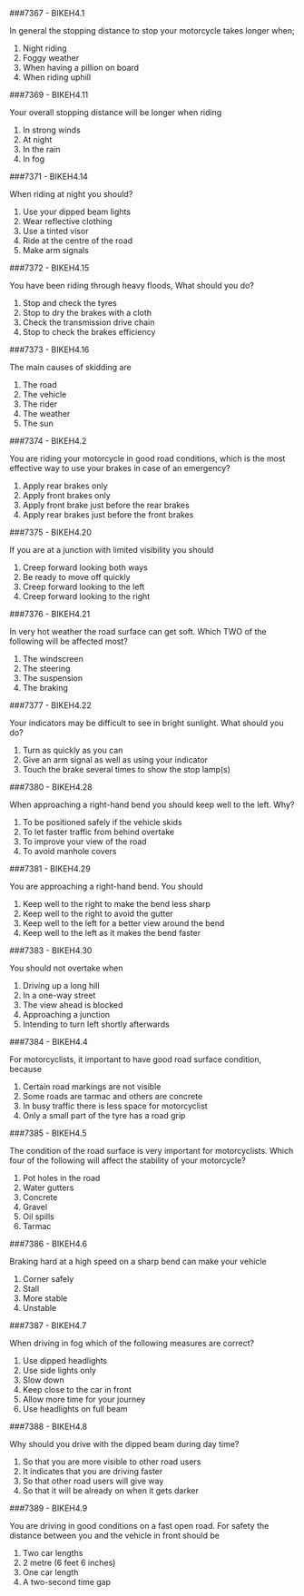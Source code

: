 ###7367 - BIKEH4.1

In general the stopping distance to stop your motorcycle takes longer when;

1.  Night riding 
2.  Foggy weather 
3.  When having a pillion on board 
4.  When riding uphill 


###7369 - BIKEH4.11

Your overall stopping distance will be longer when riding

1.  In strong winds 
2.  At night 
3.  In the rain 
4.  In fog 


###7371 - BIKEH4.14

When riding at night you should?

1.  Use your dipped beam lights 
2.  Wear reflective clothing 
3.  Use a tinted visor 
4.  Ride at the centre of the road 
5.  Make arm signals 


###7372 - BIKEH4.15

You have been riding through heavy floods, What should you do?

1.  Stop and check the tyres 
2.  Stop to dry the brakes with a cloth 
3.  Check the transmission drive chain 
4.  Stop to check the brakes efficiency 


###7373 - BIKEH4.16

The main causes of skidding are

1.  The road 
2.  The vehicle 
3.  The rider 
4.  The weather 
5.  The sun 


###7374 - BIKEH4.2

You are riding your motorcycle in good road conditions, which is the most effective way to use your brakes in case of an emergency?

1.  Apply rear brakes only 
2.  Apply front brakes only 
3.  Apply front brake just before the rear brakes 
4.  Apply rear brakes just before the front brakes 


###7375 - BIKEH4.20

If you are at a junction with limited visibility you should

1.  Creep forward looking both ways 
2.  Be ready to move off quickly 
3.  Creep forward looking to the left 
4.  Creep forward looking to the right


###7376 - BIKEH4.21

In very hot weather the road surface can get soft. Which TWO of the following will be affected most?

1.  The windscreen 
2.  The steering 
3.  The suspension 
4.  The braking 


###7377 - BIKEH4.22

Your indicators may be difficult to see in bright sunlight. What should you do?

1.  Turn as quickly as you can 
2.  Give an arm signal as well as using your indicator 
3.  Touch the brake several times to show the stop lamp(s) 


###7380 - BIKEH4.28

When approaching a right-hand bend you should keep well to the left. Why?

1.  To be positioned safely if the vehicle skids 
2.  To let faster traffic from behind overtake 
3.  To improve your view of the road 
4.  To avoid manhole covers 


###7381 - BIKEH4.29

You are approaching a right-hand bend. You should

1.  Keep well to the right to make the bend less sharp 
2.  Keep well to the right to avoid the gutter 
3.  Keep well to the left for a better view around the bend 
4.  Keep well to the left as it makes the bend faster 


###7383 - BIKEH4.30

You should not overtake when

1.  Driving up a long hill 
2.  In a one-way street 
3.  The view ahead is blocked 
4.  Approaching a junction 
5.  Intending to turn left shortly afterwards 


###7384 - BIKEH4.4

For motorcyclists, it important  to have good road surface condition, because

1.  Certain road markings are not visible 
2.  Some roads are tarmac and others are concrete 
3.  In busy traffic there is less space for motorcyclist 
4.  Only a small part of the tyre has a road grip 


###7385 - BIKEH4.5

The condition of the road surface is very important for motorcyclists. Which four of the following will affect the stability of your motorcycle?

1.  Pot holes in the road 
2.  Water gutters 
3.  Concrete 
4.  Gravel 
5.  Oil spills 
6.  Tarmac 


###7386 - BIKEH4.6

Braking hard at a high speed on a sharp bend can make your vehicle

1.  Corner safely 
2.  Stall 
3.  More stable 
4.  Unstable 


###7387 - BIKEH4.7

When driving in fog which of the following measures are correct?

1.  Use dipped headlights 
2.  Use side lights only 
3.  Slow down 
4.  Keep close to the car in front 
5.  Allow more time for your journey 
6.  Use headlights on full beam


###7388 - BIKEH4.8

Why should you drive with the dipped beam during day time?

1.  So that you are more visible to other road users 
2.  It indicates that you are driving faster 
3.  So that other road users will give way 
4.  So that it will be already on when it gets darker 


###7389 - BIKEH4.9

You are driving in good conditions on a fast open road. For safety the distance between you and the vehicle in front should be

1.  Two car lengths 
2.  2 metre (6 feet 6 inches) 
3.  One car length 
4.  A two-second time gap 


